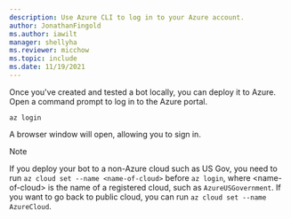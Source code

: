 ```yaml
---
description: Use Azure CLI to log in to your Azure account.
author: JonathanFingold
ms.author: iawilt
manager: shellyha
ms.reviewer: micchow
ms.topic: include
ms.date: 11/19/2021
---
```


Once you've created and tested a bot locally, you can deploy it to Azure. Open a command prompt to log in to the Azure portal.

```azurecli
az login
```

A browser window will open, allowing you to sign in.

> [!NOTE]
> If you deploy your bot to a non-Azure cloud such as US Gov, you need to run `az cloud set --name <name-of-cloud>` before `az login`, where &lt;name-of-cloud> is the name of a registered cloud, such as `AzureUSGovernment`. If you want to go back to public cloud, you can run `az cloud set --name AzureCloud`.
